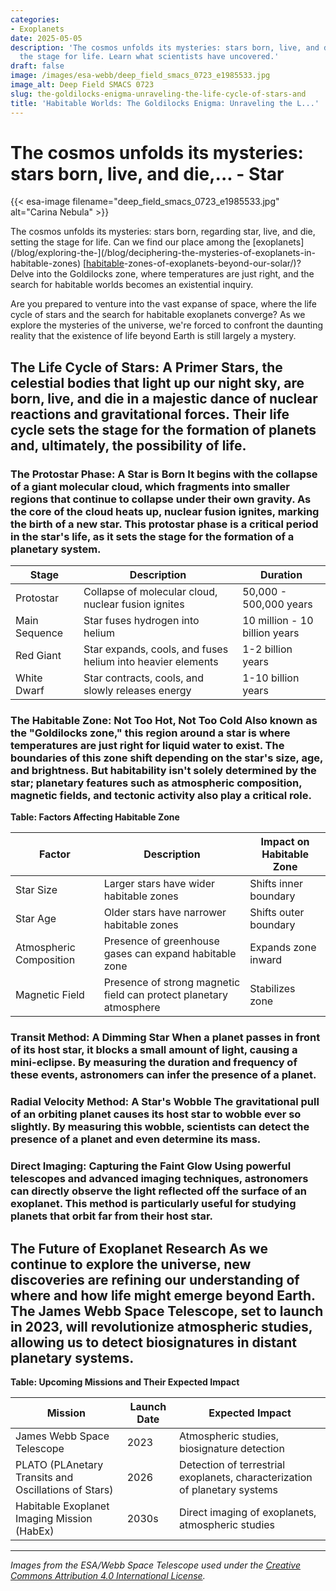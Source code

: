 ```yaml
---
categories:
- Exoplanets
date: 2025-05-05
description: 'The cosmos unfolds its mysteries: stars born, live, and die, setting
  the stage for life. Learn what scientists have uncovered.'
draft: false
image: /images/esa-webb/deep_field_smacs_0723_e1985533.jpg
image_alt: Deep Field SMACS 0723
slug: the-goldilocks-enigma-unraveling-the-life-cycle-of-stars-and
title: 'Habitable Worlds: The Goldilocks Enigma: Unraveling the L...'
---
```


# The cosmos unfolds its mysteries: stars born, live, and die,... - Star
{{< esa-image filename="deep_field_smacs_0723_e1985533.jpg" alt="Carina Nebula" >}}



The cosmos unfolds its mysteries: stars born, regarding star, live, and die, setting the stage for life. Can we find our place among the [exoplanets](/blog/exploring-the-](/blog/deciphering-the-mysteries-of-exoplanets-in-habitable-zones) [[habitable](/blog/exploring-the-habitable-zones-of-sun-like-stars-a-quest-for-)-zones-of-exoplanets-beyond-our-solar/)? Delve into the Goldilocks zone, where temperatures are just right, and the search for habitable worlds becomes an existential inquiry.

Are you prepared to venture into the vast expanse of space, where the life cycle of stars and the search for habitable exoplanets converge? As we explore the mysteries of the universe, we're forced to confront the daunting reality that the existence of life beyond Earth is still largely a mystery.

 ## The Life Cycle of Stars: A Primer Stars, the celestial bodies that light up our night sky, are born, live, and die in a majestic dance of nuclear reactions and gravitational forces. Their life cycle sets the stage for the formation of planets and, ultimately, the possibility of life.

 ### The Protostar Phase: A Star is Born It begins with the collapse of a giant molecular cloud, which fragments into smaller regions that continue to collapse under their own gravity. As the core of the cloud heats up, nuclear fusion ignites, marking the birth of a new star. This protostar phase is a critical period in the star's life, as it sets the stage for the formation of a planetary system.

 | **Stage** | **Description** | **Duration** |
| --- | --- | --- |
| Protostar | Collapse of molecular cloud, nuclear fusion ignites | 50,000 - 500,000 years |
| Main Sequence | Star fuses hydrogen into helium | 10 million - 10 billion years |
| Red Giant | Star expands, cools, and fuses helium into heavier elements | 1-2 billion years |
| White Dwarf | Star contracts, cools, and slowly releases energy | 1-10 billion years | ## The Quest for Habitable Exoplanets As we search for planets that could potentially harbor life, we're driven by the notion that our own existence might not be unique. But what makes an exoplanet habitable? The answer lies at the intersection of the star's life cycle and the planet's characteristics.

 ### The Habitable Zone: Not Too Hot, Not Too Cold Also known as the "Goldilocks zone," this region around a star is where temperatures are just right for liquid water to exist. The boundaries of this zone shift depending on the star's size, age, and brightness. But habitability isn't solely determined by the star; planetary features such as atmospheric composition, magnetic fields, and tectonic activity also play a critical role.

 **Table: Factors Affecting Habitable Zone**

 | **Factor** | **Description** | **Impact on Habitable Zone** |
| --- | --- | --- |
| Star Size | Larger stars have wider habitable zones | Shifts inner boundary |
| Star Age | Older stars have narrower habitable zones | Shifts outer boundary |
| Atmospheric Composition | Presence of greenhouse gases can expand habitable zone | Expands zone inward |
| Magnetic Field | Presence of strong magnetic field can protect planetary atmosphere | Stabilizes zone | ## Exoplanet Detection Methods: Unveiling the Hidden The discovery of exoplanets has accelerated in recent years, thanks to innovative detection methods that allow us to peer into the vast expanse of space.

 ### Transit Method: A Dimming Star When a planet passes in front of its host star, it blocks a small amount of light, causing a mini-eclipse. By measuring the duration and frequency of these events, astronomers can infer the presence of a planet.

 ### Radial Velocity Method: A Star's Wobble The gravitational pull of an orbiting planet causes its host star to wobble ever so slightly. By measuring this wobble, scientists can detect the presence of a planet and even determine its mass.

 ### Direct Imaging: Capturing the Faint Glow Using powerful telescopes and advanced imaging techniques, astronomers can directly observe the light reflected off the surface of an exoplanet. This method is particularly useful for studying planets that orbit far from their host star.

 ## The Future of Exoplanet Research As we continue to explore the universe, new discoveries are refining our understanding of where and how life might emerge beyond Earth. The James Webb Space Telescope, set to launch in 2023, will revolutionize atmospheric studies, allowing us to detect biosignatures in distant planetary systems.

 **Table: Upcoming Missions and Their Expected Impact**

 | **Mission** | **Launch Date** | **Expected Impact** |
| --- | --- | --- |
| James Webb Space Telescope | 2023 | Atmospheric studies, biosignature detection |
| PLATO (PLAnetary Transits and Oscillations of Stars) | 2026 | Detection of terrestrial exoplanets, characterization of planetary systems |
| Habitable Exoplanet Imaging Mission (HabEx) | 2030s | Direct imaging of exoplanets, atmospheric studies |

---

*Images from the ESA/Webb Space Telescope used under the [Creative Commons Attribution 4.0 International License](https://creativecommons.org/licenses/by/4.0).*